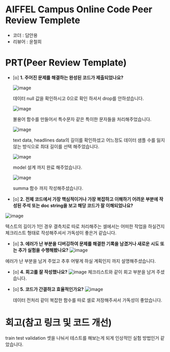 # AIFFEL Campus Online Code Peer Review Templete
- 코더 : 담안용
- 리뷰어 : 윤철희


# PRT(Peer Review Template)
- [o]  **1. 주어진 문제를 해결하는 완성된 코드가 제출되었나요?**

    ![image](https://github.com/user-attachments/assets/41742e29-705b-4a71-8bfa-14a30f8f4ddb)

    데이터 null 값을 확인하시고 0으로 확인 하셔서 drop를 안하셨습니다. 

  ![image](https://github.com/user-attachments/assets/2c8fcf29-6a0a-4738-9d3c-a5b2e0f02806)

    불용어 함수를 만들어서 특수문자 같은 특이한 문자들을 처리해주었습니다. 

  ![image](https://github.com/user-attachments/assets/01061f2a-11db-4292-8ffc-d0b11aeab9a1)

    text data, headlines data의 길이를 확인하셨고 어느정도 데이터 샘플 수를 잃지 않는 방식으로 최대 길이를 선택 해주었습니다. 


    ![image](https://github.com/user-attachments/assets/c6a04666-8cd3-4628-9c32-450d6061bbde)

    model 설계 까지 완료 해주었습니다.

  ![image](https://github.com/user-attachments/assets/03fa0cfd-b201-4625-a7d5-6429c55213cc)

  summa 함수 까지 작성해주셨습니다. 


    
- [o]  **2. 전체 코드에서 가장 핵심적이거나 가장 복잡하고 이해하기 어려운 부분에 작성된 
주석 또는 doc string을 보고 해당 코드가 잘 이해되었나요?**

![image](https://github.com/user-attachments/assets/57c645d1-ea0d-4d1c-8029-74827a497a36)

텍스트의 길이가 1인 경우 결측치로 따로 처리해주는 셀에서는 어떠한 작업을 하실건지 체크리스트 형태로 작성해주셔서 가독성이 좋은거 같습니다. 


     
        
- [o]  **3. 에러가 난 부분을 디버깅하여 문제를 해결한 기록을 남겼거나
새로운 시도 또는 추가 실험을 수행해봤나요?**
 ![image](https://github.com/user-attachments/assets/7feb5942-7478-4a17-83b0-35db9ec0c6c3)

에러가 난 부분을 남겨 주었고 추후 어떻게 하실 계획인지 까지 설명해주셨습니다. 

        
- [o]  **4. 회고를 잘 작성했나요?**
    ![image](https://github.com/user-attachments/assets/34540ca8-3fc2-49fb-a28c-cc4c10d0a94e)
체크리스트와 같이 회고 부분을 남겨 주셨습니다. 

        
- [o]  **5. 코드가 간결하고 효율적인가요?**
        ![image](https://github.com/user-attachments/assets/e22863ea-2376-462c-9912-7c6d5084b118)

  데이터 전처리 같이 복잡한 함수를 따로 셀로 저장해주셔서 가독성이 좋았습니다.


# 회고(참고 링크 및 코드 개선)

train test validation 셋을 나눠서 테스트를 해보는게 되게 인상적인 실험 방법인거 같았습니다. 
